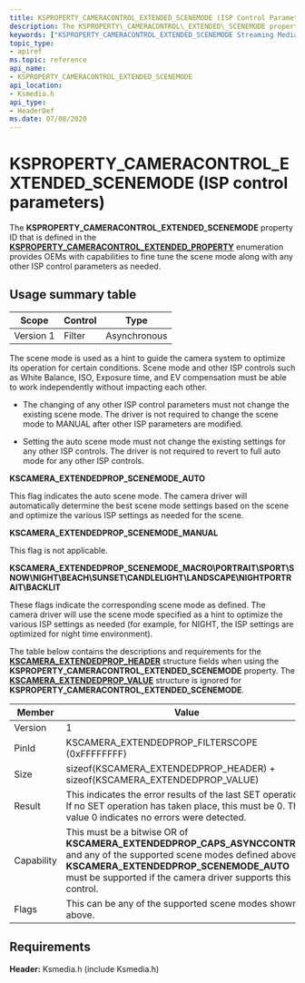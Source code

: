 ```yaml
---
title: KSPROPERTY_CAMERACONTROL_EXTENDED_SCENEMODE (ISP Control Parameters)
description: The KSPROPERTY\_CAMERACONTROL\_EXTENDED\_SCENEMODE property ID that is defined in the KSPROPERTY\_CAMERACONTROL\_EXTENDED\_PROPERTY enumeration provides OEMs with capabilities to fine tune the scene mode along with any other ISP control parameters as needed.
keywords: ["KSPROPERTY_CAMERACONTROL_EXTENDED_SCENEMODE Streaming Media Devices"]
topic_type:
- apiref
ms.topic: reference
api_name:
- KSPROPERTY_CAMERACONTROL_EXTENDED_SCENEMODE
api_location:
- Ksmedia.h
api_type:
- HeaderDef
ms.date: 07/08/2020
---
```


# KSPROPERTY\_CAMERACONTROL\_EXTENDED\_SCENEMODE (ISP control parameters)

The **KSPROPERTY\_CAMERACONTROL\_EXTENDED\_SCENEMODE** property ID that is defined in the [**KSPROPERTY\_CAMERACONTROL\_EXTENDED\_PROPERTY**](/windows-hardware/drivers/ddi/ksmedia/ne-ksmedia-ksproperty_cameracontrol_extended_property) enumeration provides OEMs with capabilities to fine tune the scene mode along with any other ISP control parameters as needed.

## Usage summary table

| Scope | Control | Type |
|--|--|--|
| Version 1 | Filter | Asynchronous |

The scene mode is used as a hint to guide the camera system to optimize its operation for certain conditions. Scene mode and other ISP controls such as White Balance, ISO, Exposure time, and EV compensation must be able to work independently without impacting each other.

- The changing of any other ISP control parameters must not change the existing scene mode. The driver is not required to change the scene mode to MANUAL after other ISP parameters are modified.

- Setting the auto scene mode must not change the existing settings for any other ISP controls. The driver is not required to revert to full auto mode for any other ISP controls.

**KSCAMERA\_EXTENDEDPROP\_SCENEMODE\_AUTO**

This flag indicates the auto scene mode. The camera driver will automatically determine the best scene mode settings based on the scene and optimize the various ISP settings as needed for the scene.

**KSCAMERA\_EXTENDEDPROP\_SCENEMODE\_MANUAL**

This flag is not applicable.

**KSCAMERA\_EXTENDEDPROP\_SCENEMODE\_MACRO\\PORTRAIT\\SPORT\\SNOW\\NIGHT\\BEACH\\SUNSET\\CANDLELIGHT\\LANDSCAPE\\NIGHTPORTRAIT\\BACKLIT**

These flags indicate the corresponding scene mode as defined. The camera driver will use the scene mode specified as a hint to optimize the various ISP settings as needed (for example, for NIGHT, the ISP settings are optimized for night time environment).

The table below contains the descriptions and requirements for the [**KSCAMERA\_EXTENDEDPROP\_HEADER**](/windows-hardware/drivers/ddi/ksmedia/ns-ksmedia-tagkscamera_extendedprop_header) structure fields when using the **KSPROPERTY\_CAMERACONTROL\_EXTENDED\_SCENEMODE** property. The [**KSCAMERA\_EXTENDEDPROP\_VALUE**](/windows-hardware/drivers/ddi/ksmedia/ns-ksmedia-tagkscamera_extendedprop_value) structure is ignored for **KSPROPERTY\_CAMERACONTROL\_EXTENDED\_SCENEMODE**.

| Member | Value |
|--|--|
| Version | 1 |
| PinId | KSCAMERA_EXTENDEDPROP_FILTERSCOPE (0xFFFFFFFF) |
| Size | sizeof(KSCAMERA_EXTENDEDPROP_HEADER) + sizeof(KSCAMERA_EXTENDEDPROP_VALUE) |
| Result | This indicates the error results of the last SET operation. If no SET operation has taken place, this must be 0. The value 0 indicates no errors were detected. |
| Capability | This must be a bitwise OR of **KSCAMERA_EXTENDEDPROP_CAPS_ASYNCCONTROL** and any of the supported scene modes defined above. **KSCAMERA_EXTENDEDPROP_SCENEMODE_AUTO** must be supported if the camera driver supports this control. |
| Flags | This can be any of the supported scene modes shown above. |

## Requirements

**Header:** Ksmedia.h (include Ksmedia.h)
